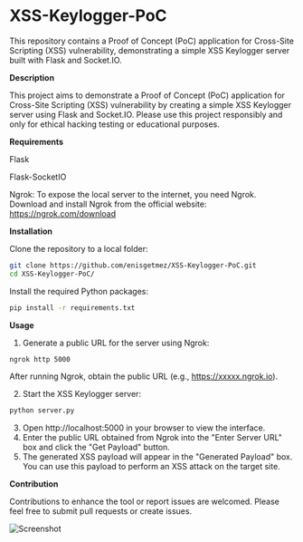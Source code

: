 # XSS-Keylogger-PoC

This repository contains a Proof of Concept (PoC) application for Cross-Site Scripting (XSS) vulnerability, demonstrating a simple XSS Keylogger server built with Flask and Socket.IO. 

**Description**

This project aims to demonstrate a Proof of Concept (PoC) application for Cross-Site Scripting (XSS) vulnerability by creating a simple XSS Keylogger server using Flask and Socket.IO. Please use this project responsibly and only for ethical hacking testing or educational purposes.

**Requirements**

Flask

Flask-SocketIO

Ngrok: To expose the local server to the internet, you need Ngrok. Download and install Ngrok from the official website: https://ngrok.com/download

**Installation**

Clone the repository to a local folder:
```bash
git clone https://github.com/enisgetmez/XSS-Keylogger-PoC.git
cd XSS-Keylogger-PoC/
```
Install the required Python packages:
```bash
pip install -r requirements.txt
```
**Usage**

1. Generate a public URL for the server using Ngrok:
```bash
ngrok http 5000
```
After running Ngrok, obtain the public URL (e.g., https://xxxxx.ngrok.io).

2. Start the XSS Keylogger server:
```bash
python server.py
```
3. Open http://localhost:5000 in your browser to view the interface.
4. Enter the public URL obtained from Ngrok into the "Enter Server URL" box and click the "Get Payload" button.
5. The generated XSS payload will appear in the "Generated Payload" box. You can use this payload to perform an XSS attack on the target site.

**Contribution**

Contributions to enhance the tool or report issues are welcomed. Please feel free to submit pull requests or create issues.


![Screenshot](https://i.imgur.com/FVFmybm.png)

